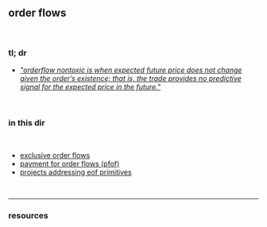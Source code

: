 ## order flows

<br>

### tl; dr

* *["orderflow nontoxic is when expected future price does not change given the order’s existence; that is, the trade provides no predictive signal for the expected price in the future."](https://xenophonlabs.com/papers/uniswap_valuing_orderflow.pdf)*


<br>

### in this dir

<br>

* [exclusive order flows](exclusive_order_flows.md)
* [payment for order flows (pfof)](101.md)
* [projects addressing eof primitives](projects.md)

<br>

---

### resources
